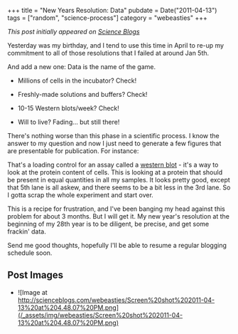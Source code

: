 +++
title = "New Years Resolution: Data"
pubdate = Date("2011-04-13")
tags = ["random", "science-process"]
category = "webeasties"
+++

_This post initially appeared on [Science Blogs](http://scienceblogs.com/webeasties)_

Yesterday was my birthday, and I tend to use this time in April to re-up my commitment to all of those resolutions that I failed at around Jan 5th.

And add a new one: Data is the name of the game. 
- Millions of cells in the incubator? Check!

- Freshly-made solutions and buffers? Check!

- 10-15 Western blots/week? Check!

- Will to live? Fading... but still there!

There's nothing worse than this phase in a scientific process. I know the answer to my question and now I just need to generate a few figures that are presentable for publication. 
For instance:

That's a loading control for an assay called a [western blot](http://en.wikipedia.org/wiki/Western_blot) - it's a way to look at the protein content of cells. This is looking at a protein that should be present in equal quantities in all my samples. It looks pretty good, except that 5th lane is all askew, and there seems to be a bit less in the 3rd lane. So I gotta scrap the whole experiment and start over.

This is a recipe for frustration, and I've been banging my head against this problem for about 3 months. But I will get it. My new year's resolution at the beginning of my 28th year is to be diligent, be precise, and get some frackin' data.

Send me good thoughts, hopefully I'll be able to resume a regular blogging schedule soon.

      
  

 ## Post Images

- ![Image at http://scienceblogs.com/webeasties/Screen%20shot%202011-04-13%20at%204.48.07%20PM.png](/_assets/img/webeasties/Screen%20shot%202011-04-13%20at%204.48.07%20PM.png)

